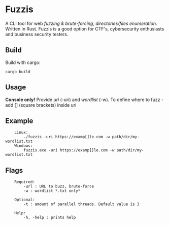 # Fuzzis
A CLI tool for web *fuzzing & brute-forcing, directories/files enumeration*. Written in Rust. 
Fuzzis is a good option for CTF's, cybersecurity enthusiasts and business security testers.

## Build
Build with cargo:
```
cargo build
```

## Usage 
**Console only!**
Provide *uri* (-uri) and *wordlist* (-w). 
To define where to fuzz - add [] (square brackets) inside uri
 
## Example
```
    Linux:
        ./fuzzis -uri https://examp[]le.com -w path/dir/my-wordlist.txt
    Windows:
        fuzzis.exe -uri https://examp[]le.com -w path/dir/my-wordlist.txt
```

## Flags
```
    Required:
        -url : URL to buzz, brute-force
        -w : wordlist *.txt only*
    
    Optional:
        -t : amount of parallel threads. Default value is 3

    Help:
        -h, -help : prints help
    
```
